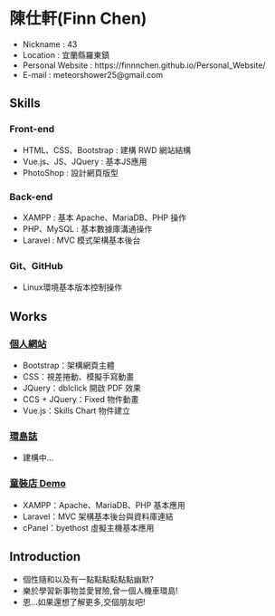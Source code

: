 <h1>陳仕軒(Finn Chen)</h1>
<ul>
    <li>Nickname : 43</li>
    <li>Location : 宜蘭縣羅東鎮</li>
    <li>Personal Website : https://finnnchen.github.io/Personal_Website/</li>
    <li>E-mail : meteorshower25@gmail.com</li>
</ul>

<h2>Skills</h2>
<h3>Front-end</h3>
<ul>
    <li>HTML、CSS、Bootstrap : 建構 RWD 網站結構</li>
    <li>Vue.js、JS、JQuery : 基本JS應用</li>
    <li>PhotoShop : 設計網頁版型</li>
</ul>
<h3>Back-end</h3>
<ul>
    <li>XAMPP : 基本 Apache、MariaDB、PHP 操作</li>
    <li>PHP、MySQL : 基本數據庫溝通操作</li>
    <li>Laravel : MVC 模式架構基本後台</li>
</ul>
<h3>Git、GitHub</h3>
<ul>
    <li>Linux環境基本版本控制操作</li>
</ul>

<h2>Works</h2>
<h3><a href="https://finnnchen.github.io/Personal_Website/">個人網站</a></h3>
<ul>
    <li>Bootstrap：架構網頁主體</li>
    <li>CSS：視差捲動、模擬手寫動畫</li>
    <li>JQuery：dblclick 開啟 PDF 效果</li>
    <li>CCS + JQuery：Fixed 物件動畫</li>
    <li>Vue.js：Skills Chart 物件建立</li>
</ul>
<h3><a href="">環島誌</a></h3>
<ul>
    <li>建構中...</li>
</ul>
<h3><a href="http://123kids.byethost6.com/">童裝店 Demo</a></h3>
<ul>
    <li>XAMPP：Apache、MariaDB、PHP 基本應用</li>
    <li>Laravel：MVC 架構基本後台與資料庫連結</li>
    <li>cPanel：byethost 虛擬主機基本應用</li>
</ul>

<h2>Introduction</h2>
<ul>
    <li>個性隨和以及有一點點點點點點幽默?</li>
    <li>樂於學習新事物並愛冒險,曾一個人機車環島!</li>
    <li>恩...如果還想了解更多,交個朋友吧!</li>
</ul>
